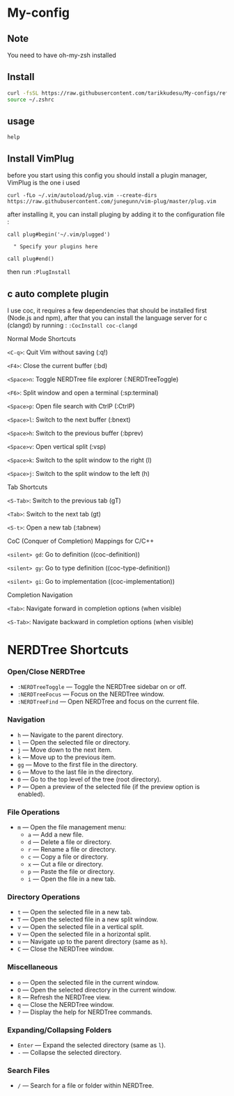 # My-config

## Note

You need to have oh-my-zsh installed

## Install

```bash
curl -fsSL https://raw.githubusercontent.com/tarikkudesu/My-configs/refs/heads/main/alias.sh >> ~/.zshrc
source ~/.zshrc
```

## usage

```help```

## Install VimPlug
before you start using this config you should install a plugin manager, VimPlug is the one i used

``` curl -fLo ~/.vim/autoload/plug.vim --create-dirs https://raw.githubusercontent.com/junegunn/vim-plug/master/plug.vim ```

after installing it, you can install pluging by adding it to the configuration file :

```
call plug#begin('~/.vim/plugged')

  " Specify your plugins here

call plug#end()
```

then run 
``` :PlugInstall  ```

## c auto complete plugin

I use coc, it requires a few dependencies that should be installed first (Node.js and npm), after that you can install the language server for c (clangd) by running :
``` :CocInstall coc-clangd ```

Normal Mode Shortcuts

`<C-q>`: Quit Vim without saving (:q!)

`<F4>`: Close the current buffer (:bd)

`<Space>n`: Toggle NERDTree file explorer (:NERDTreeToggle)

`<F6>`: Split window and open a terminal (:sp<CR>:terminal<CR>)

`<Space>p`: Open file search with CtrlP (:CtrlP)

`<Space>l`: Switch to the next buffer (:bnext)

`<Space>h`: Switch to the previous buffer (:bprev)

`<Space>v`: Open vertical split (:vsp)

`<Space>k`: Switch to the split window to the right (<C-W>l)

`<Space>j`: Switch to the split window to the left (<C-W>h)

Tab Shortcuts

`<S-Tab>`: Switch to the previous tab (gT)

`<Tab>`: Switch to the next tab (gt)

`<S-t>`: Open a new tab (:tabnew)

CoC (Conquer of Completion) Mappings for C/C++

`<silent> gd`: Go to definition (<Plug>(coc-definition))

`<silent> gy`: Go to type definition (<Plug>(coc-type-definition))

`<silent> gi`: Go to implementation (<Plug>(coc-implementation))

Completion Navigation

`<Tab>`: Navigate forward in completion options (when visible)

`<S-Tab>`: Navigate backward in completion options (when visible)


# NERDTree Shortcuts

### Open/Close NERDTree
- `:NERDTreeToggle` — Toggle the NERDTree sidebar on or off.
- `:NERDTreeFocus` — Focus on the NERDTree window.
- `:NERDTreeFind` — Open NERDTree and focus on the current file.

### Navigation
- `h` — Navigate to the parent directory.
- `l` — Open the selected file or directory.
- `j` — Move down to the next item.
- `k` — Move up to the previous item.
- `gg` — Move to the first file in the directory.
- `G` — Move to the last file in the directory.
- `0` — Go to the top level of the tree (root directory).
- `P` — Open a preview of the selected file (if the preview option is enabled).

### File Operations
- `m` — Open the file management menu:
  - `a` — Add a new file.
  - `d` — Delete a file or directory.
  - `r` — Rename a file or directory.
  - `c` — Copy a file or directory.
  - `x` — Cut a file or directory.
  - `p` — Paste the file or directory.
  - `i` — Open the file in a new tab.

### Directory Operations
- `t` — Open the selected file in a new tab.
- `T` — Open the selected file in a new split window.
- `v` — Open the selected file in a vertical split.
- `V` — Open the selected file in a horizontal split.
- `u` — Navigate up to the parent directory (same as `h`).
- `C` — Close the NERDTree window.

### Miscellaneous
- `o` — Open the selected file in the current window.
- `O` — Open the selected directory in the current window.
- `R` — Refresh the NERDTree view.
- `q` — Close the NERDTree window.
- `?` — Display the help for NERDTree commands.

### Expanding/Collapsing Folders
- `Enter` — Expand the selected directory (same as `l`).
- `-` — Collapse the selected directory.

### Search Files
- `/` — Search for a file or folder within NERDTree.

